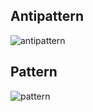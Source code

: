 ## Antipattern

![antipattern](![image](https://github.com/user-attachments/assets/3f81671e-bb98-4f9b-9e99-1161dac18bd2))


## Pattern
![pattern](https://github.com/user-attachments/assets/569a975e-31de-4ef7-bc51-d45d9f876d36)
